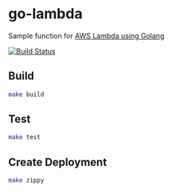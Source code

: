 # go-lambda

Sample function for [AWS Lambda using Golang](https://aws.amazon.com/blogs/compute/announcing-go-support-for-aws-lambda/)

[![Build Status](https://travis-ci.org/shreyu86/go-lambda.svg?branch=master)](https://travis-ci.org/shreyu86/go-lambda)

## Build

```bash
make build
```

## Test

```bash
make test
```

## Create Deployment

```bash
make zippy
```